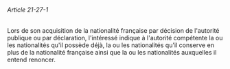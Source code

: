 ###### Article 21-27-1

Lors de son acquisition de la nationalité française par décision de l'autorité publique ou par déclaration, l'intéressé indique à l'autorité compétente la ou les nationalités qu'il possède déjà, la ou les nationalités qu'il conserve en plus de la nationalité française ainsi que la ou les nationalités auxquelles il entend renoncer.

